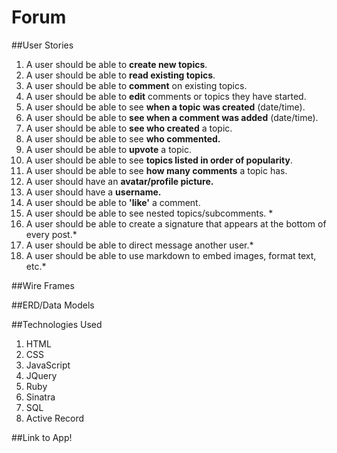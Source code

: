 # Forum

##User Stories
1. A user should be able to **create new topics**.
2. A user should be able to **read existing topics**.
3. A user should be able to **comment** on existing topics.
4. A user should be able to **edit** comments or topics they have started.
5. A user should be able to see **when a topic was created** (date/time).
6. A user should be able to **see when a comment was added** (date/time).
7. A user should be able to **see who created** a topic.
8. A user should be able to see **who commented.**
9. A user should be able to **upvote** a topic.
10. A user should be able to see **topics listed in order of popularity**.
11. A user should be able to see **how many comments** a topic has.
12. A user should have an **avatar/profile picture.**
13. A user should have a **username.**
14. A user should be able to **'like'** a comment.
15. A user should be able to see nested topics/subcomments. *
16. A user should be able to create a signature that appears at the bottom of every post.*
17. A user should be able to direct message another user.*
18. A user should be able to use markdown to embed images, format text, etc.*

##Wire Frames

##ERD/Data Models

##Technologies Used
1. HTML
2. CSS
3. JavaScript
4. JQuery
5. Ruby
6. Sinatra
7. SQL
8. Active Record

##Link to App!
